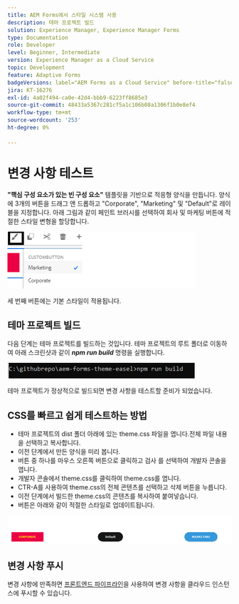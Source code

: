 ```yaml
---
title: AEM Forms에서 스타일 시스템 사용
description: 테마 프로젝트 빌드
solution: Experience Manager, Experience Manager Forms
type: Documentation
role: Developer
level: Beginner, Intermediate
version: Experience Manager as a Cloud Service
topic: Development
feature: Adaptive Forms
badgeVersions: label="AEM Forms as a Cloud Service" before-title="false"
jira: KT-16276
exl-id: 4a02f494-ca0e-42d4-bbb9-6223ff8685e3
source-git-commit: 48433a5367c281cf5a1c106b08a1306f1b0e8ef4
workflow-type: tm+mt
source-wordcount: '253'
ht-degree: 0%

---
```


# 변경 사항 테스트

**&quot;핵심 구성 요소가 있는 빈 구성 요소&quot;** 템플릿을 기반으로 적응형 양식을 만듭니다. 양식에 3개의 버튼을 드래그 앤 드롭하고 &quot;Corporate&quot;, &quot;Marketing&quot; 및 &quot;Default&quot;로 레이블을 지정합니다.
아래 그림과 같이 페인트 브러시를 선택하여 회사 및 마케팅 버튼에 적절한 스타일 변형을 할당합니다.

![스타일](assets/marketing-variation.png)

세 번째 버튼에는 기본 스타일이 적용됩니다.

## 테마 프로젝트 빌드

다음 단계는 테마 프로젝트를 빌드하는 것입니다. 테마 프로젝트의 루트 폴더로 이동하여 아래 스크린샷과 같이 _&#x200B;**npm run build**&#x200B;_ 명령을 실행합니다.

![테마 빌드](assets/build-theme.png)

테마 프로젝트가 정상적으로 빌드되면 변경 사항을 테스트할 준비가 되었습니다.

## CSS를 빠르고 쉽게 테스트하는 방법

* 테마 프로젝트의 dist 폴더 아래에 있는 theme.css 파일을 엽니다.전체 파일 내용을 선택하고 복사합니다.
* 이전 단계에서 만든 양식을 미리 봅니다.
* 버튼 중 하나를 마우스 오른쪽 버튼으로 클릭하고 검사 를 선택하여 개발자 콘솔을 엽니다.
* 개발자 콘솔에서 theme.css를 클릭하여 theme.css를 엽니다.
* CTR-A를 사용하여 theme.css의 전체 콘텐츠를 선택하고 삭제 버튼을 누릅니다.
* 이전 단계에서 빌드한 theme.css의 콘텐츠를 복사하여 붙여넣습니다.
* 버튼은 아래와 같이 적절한 스타일로 업데이트됩니다.

![final-buttons](assets/final-state-buttons.png)

## 변경 사항 푸시

변경 사항에 만족하면 [프론트엔드 파이프라인](https://experienceleague.adobe.com/en/docs/experience-manager-learn/getting-started-wknd-tutorial-develop/enable-frontend-pipeline-devops/create-frontend-pipeline)을 사용하여 변경 사항을 클라우드 인스턴스에 푸시할 수 있습니다.
